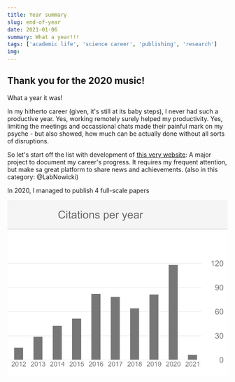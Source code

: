 ```yaml
---
title: Year summary
slug: end-of-year
date: 2021-01-06
summary: What a year!!!
tags: ['academic life', 'science career', 'publishing', 'research']
img:
---
```


## Thank you for the 2020 music!

What a year it was!

In my hitherto career (given, it's still at its baby steps), I never had such a productive year. Yes, working remotely surely helped my productivity. Yes, limiting the meetings and occassional chats made their painful mark on my psyche - but also showed, how much can be actually done without all sorts of disruptions.

So let's start off the list with development of [this very website](https://nowickilab.science): A major project to document my career's progress. It requires my frequent attention, but make sa great platform to share news and achievements. (also in this category: @LabNowicki)

In 2020, I managed to publish 4 full-scale papers


 ![ScholarGoogle](./GS.jpg "Citation-wise it was my best year yet!")
